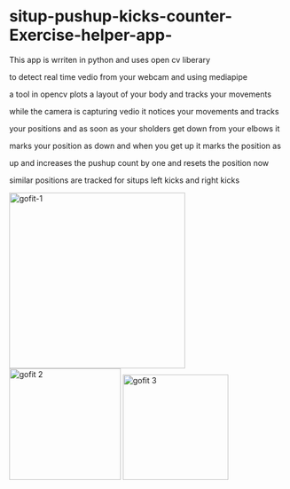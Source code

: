 # situp-pushup-kicks-counter-Exercise-helper-app-

This app is wrriten in python and uses open cv liberary

to detect real time vedio from your webcam and using mediapipe

a tool in opencv plots a layout of your body and tracks your movements

while the camera is capturing vedio it notices your movements and tracks 

your positions and as soon as your sholders get down from your elbows it 

marks your position as down and when you get up it marks the position as

up and increases the pushup count by one and resets the position now 

similar positions are tracked for situps left kicks and right kicks

<img width="317" alt="gofit-1" src="https://github.com/AryanBhardvvaj/situp-pushup-kicks-counter-Exercise-helper-app-/assets/112250427/4d0f9b4c-963a-46ef-8a5b-c13218013293">
<img width="201" alt="gofit 2" src="https://github.com/AryanBhardvvaj/situp-pushup-kicks-counter-Exercise-helper-app-/assets/112250427/c65ad19a-c3df-4186-a14c-0f8887747738">
<img width="190" alt="gofit 3" src="https://github.com/AryanBhardvvaj/situp-pushup-kicks-counter-Exercise-helper-app-/assets/112250427/96ed2d8a-f142-4e76-a6a6-535af3c053ee">

